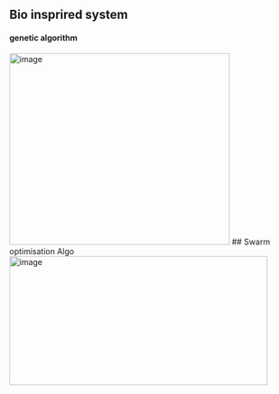 ## Bio insprired system 
#### genetic algorithm
<img width="390" height="340" alt="image" src="https://github.com/user-attachments/assets/6c0822b4-2acd-477b-bf1f-f5e25ea471d6" />
## Swarm optimisation Algo
<img width="457" height="229" alt="image" src="https://github.com/user-attachments/assets/703a6d38-1dee-48d3-a57e-b9c783c60fde" />
